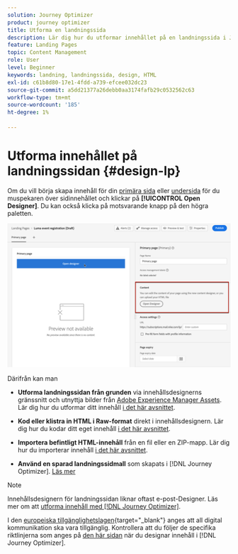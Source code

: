 ```yaml
---
solution: Journey Optimizer
product: journey optimizer
title: Utforma en landningssida
description: Lär dig hur du utformar innehållet på en landningssida i Journey Optimizer
feature: Landing Pages
topic: Content Management
role: User
level: Beginner
keywords: landning, landningssida, design, HTML
exl-id: c61b8d80-17e1-4fdd-a739-efcee032dc23
source-git-commit: a5dd21377a26debb0aa3174fafb29c0532562c63
workflow-type: tm+mt
source-wordcount: '185'
ht-degree: 1%

---
```


# Utforma innehållet på landningssidan {#design-lp}

Om du vill börja skapa innehåll för din [primära sida](create-lp.md#configure-primary-page) eller [undersida](create-lp.md#configure-subpages) för du muspekaren över sidinnehållet och klickar på **[!UICONTROL Open Designer]**. Du kan också klicka på motsvarande knapp på den högra paletten.

![](assets/lp_open-designer.png)

Därifrån kan man

* **Utforma landningssidan från grunden** via innehållsdesignerns gränssnitt och utnyttja bilder från [Adobe Experience Manager Assets](../integrations/assets.md). Lär dig hur du utformar ditt innehåll <!--or use built-in templates--> [i det här avsnittet](../email/content-from-scratch.md).

* **Kod eller klistra in HTML i Raw-format** direkt i innehållsdesignern. Lär dig hur du kodar ditt eget innehåll [i det här avsnittet](../email/code-content.md).

* **Importera befintligt HTML-innehåll** från en fil eller en ZIP-mapp. Lär dig hur du importerar innehåll [ i det här avsnittet](../email/existing-content.md).

* **Använd en sparad landningssidmall** som skapats i [!DNL Journey Optimizer]. [Läs mer](lp-templates.md)

>[!NOTE]
>
>Innehållsdesignern för landningssidan liknar oftast e-post-Designer. Läs mer om att [utforma innehåll med  [!DNL Journey Optimizer]](../email/get-started-email-design.md).
>
>I den [europeiska tillgänglighetslagen](https://eur-lex.europa.eu/legal-content/EN/TXT/?uri=CELEX%3A32019L0882){target="_blank"} anges att all digital kommunikation ska vara tillgänglig. Kontrollera att du följer de specifika riktlinjerna som anges på [den här sidan](../email/accessible-content.md) när du designar innehåll i [!DNL Journey Optimizer].
